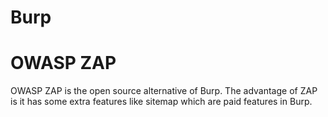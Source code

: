 # Burp

# OWASP ZAP

OWASP ZAP is the open source alternative of Burp. The advantage of ZAP is it has some extra features like sitemap which are paid features in Burp.
